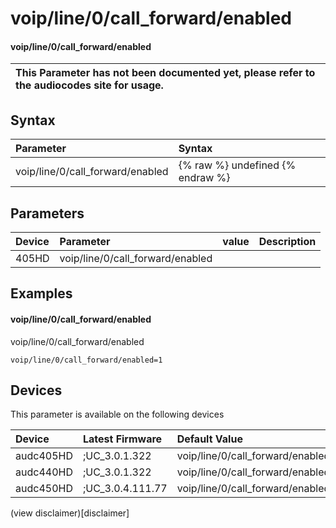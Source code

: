 ﻿---
description: voip/line/0/call_forward/enabled
search: false
---

# voip/line/0/call_forward/enabled

#### voip/line/0/call_forward/enabled


| This Parameter has not been documented yet, please refer to the audiocodes site for usage.  |
| :--- |

## Syntax
| Parameter | Syntax |
| :--- | :--- |
|voip/line/0/call_forward/enabled | {% raw %} undefined {% endraw %} |

## Parameters
|Device|Parameter|value|Description|
|:---|:---|:---|:---|
| 405HD | voip/line/0/call_forward/enabled |  |  |

## Examples
#### voip/line/0/call_forward/enabled

voip/line/0/call_forward/enabled

```
voip/line/0/call_forward/enabled=1
```

## Devices
This parameter is available on the following devices

| Device | Latest Firmware | Default Value |
|:---|:---|:---|
| audc405HD | ;UC_3.0.1.322 | voip/line/0/call_forward/enabled=1 
| audc440HD | ;UC_3.0.1.322 | voip/line/0/call_forward/enabled=1 
| audc450HD | ;UC_3.0.4.111.77 | voip/line/0/call_forward/enabled=1 

(view disclaimer)[disclaimer]
